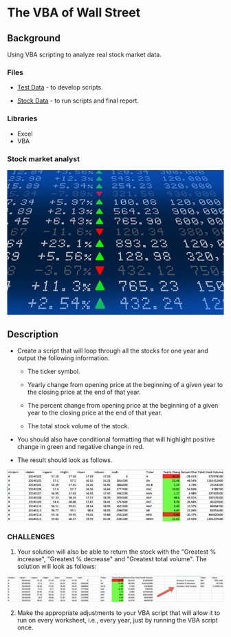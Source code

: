 # The VBA of Wall Street

## Background

Using VBA scripting to analyze real stock market data.

### Files

* [Test Data](Resources/alphabetical_testing.xlsx) - to develop scripts.

* [Stock Data](Resources/Multiple_year_stock_data.xlsx) - to run scripts and final report.

### Libraries
* Excel
* VBA

### Stock market analyst

![stock Market](Images/stockmarket.jpg)

## Description

* Create a script that will loop through all the stocks for one year and output the following information.

  * The ticker symbol.

  * Yearly change from opening price at the beginning of a given year to the closing price at the end of that year.

  * The percent change from opening price at the beginning of a given year to the closing price at the end of that year.

  * The total stock volume of the stock.

* You should also have conditional formatting that will highlight positive change in green and negative change in red.

* The result should look as follows.

![moderate_solution](Images/moderate_solution.png)

### CHALLENGES

1. Your solution will also be able to return the stock with the "Greatest % increase", "Greatest % decrease" and "Greatest total volume". The solution will look as follows:

![hard_solution](Images/hard_solution.png)

2. Make the appropriate adjustments to your VBA script that will allow it to run on every worksheet, i.e., every year, just by running the VBA script once.
